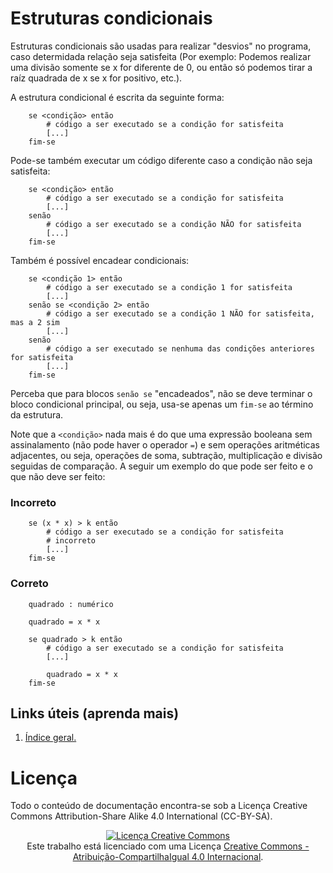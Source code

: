 # Estruturas condicionais

Estruturas condicionais são usadas para realizar "desvios" no programa, caso determidada relação seja satisfeita (Por exemplo: Podemos realizar uma divisão somente se x for diferente de 0, ou então só podemos tirar a raíz quadrada de x se x for positivo, etc.).

A estrutura condicional é escrita da seguinte forma:

```
	se <condição> então
		# código a ser executado se a condição for satisfeita
		[...]
	fim-se
```

Pode-se também executar um código diferente caso a condição não seja satisfeita:

```
	se <condição> então
		# código a ser executado se a condição for satisfeita
		[...]
	senão
		# código a ser executado se a condição NÃO for satisfeita
		[...]
	fim-se
```

Também é possível encadear condicionais:

```
	se <condição 1> então
		# código a ser executado se a condição 1 for satisfeita
		[...]
	senão se <condição 2> então
		# código a ser executado se a condição 1 NÃO for satisfeita, mas a 2 sim
		[...]
	senão
		# código a ser executado se nenhuma das condições anteriores for satisfeita
		[...]
	fim-se
```

Perceba que para blocos `senão se` "encadeados", não se deve terminar o bloco condicional principal, ou seja, usa-se apenas um `fim-se` ao término da estrutura.

Note que a `<condição>` nada mais é do que uma expressão booleana sem assinalamento (não pode haver o operador `=`) e sem operações aritméticas adjacentes, ou seja, operações de soma, subtração, multiplicação e divisão seguidas de comparação. A seguir um exemplo do que pode ser feito e o que não deve ser feito:

### Incorreto

```
	se (x * x) > k então
		# código a ser executado se a condição for satisfeita
		# incorreto
		[...]
	fim-se
```

### Correto

```
	quadrado : numérico
	
	quadrado = x * x
	
	se quadrado > k então
		# código a ser executado se a condição for satisfeita
		[...]
		
		quadrado = x * x
	fim-se
```

## Links úteis (aprenda mais)

1. [Índice geral.](../README.md)

# Licença

Todo o conteúdo de documentação encontra-se sob a Licença Creative Commons Attribution-Share Alike 4.0 International (CC-BY-SA).

<p align="center">
	<a rel="license" href="http://creativecommons.org/licenses/by-sa/4.0/"><img alt="Licença Creative Commons" style="border-width:0" src="https://i.creativecommons.org/l/by-sa/4.0/88x31.png" /></a><br />Este trabalho está licenciado com uma Licença <a rel="license" href="http://creativecommons.org/licenses/by-sa/4.0/">Creative Commons - Atribuição-CompartilhaIgual 4.0 Internacional</a>.
</p>
